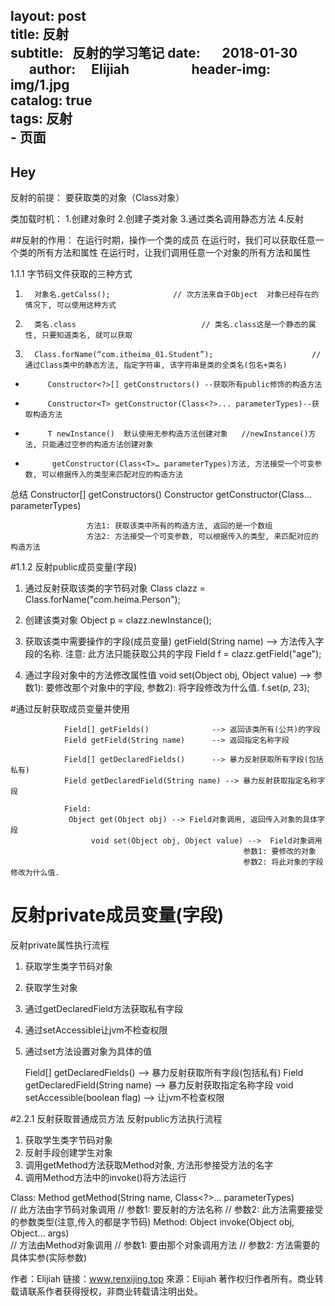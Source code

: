 layout:     post                    
title:      反射              
subtitle:   反射的学习笔记
date:       2018-01-30              
author:     Elijiah                   
header-img: img/1.jpg   
catalog: true                       
tags:   反射                           
    - 页面
---

## Hey
反射的前提：
       要获取类的对象（Class对象）

类加载时机：
1.创建对象时
2.创建子类对象
3.通过类名调用静态方法
4.反射

##反射的作用：
      在运行时期，操作一个类的成员
      在运行时，我们可以获取任意一个类的所有方法和属性
      在运行时，让我们调用任意一个对象的所有方法和属性

 

1.1.1 字节码文件获取的三种方式
1.       对象名.getCalss();              // 次方法来自于Object  对象已经存在的情况下, 可以使用这种方式

2.       类名.class                            // 类名.class这是一个静态的属性, 只要知道类名, 就可以获取

3.       Class.forName(“com.itheima_01.Student”);                      // 通过Class类中的静态方法, 指定字符串, 该字符串是类的全类名(包名+类名)

 *          Constructor<?>[] getConstructors() --获取所有public修饰的构造方法

 *          Constructor<T> getConstructor(Class<?>... parameterTypes)--获取构造方法

 *          T newInstance()  默认使用无参构造方法创建对象   //newInstance()方法, 只能通过空参的构造方法创建对象

*           getConstructor(Class<T>… parameterTypes)方法, 方法接受一个可变参数, 可以根据传入的类型来匹配对应的构造方法
                
总结
         Constructor<?>[] getConstructors()
         Constructor<T> getConstructor(Class<?>... parameterTypes) 
            
                     方法1: 获取该类中所有的构造方法, 返回的是一个数组
                     方法2: 方法接受一个可变参数, 可以根据传入的类型, 来匹配对应的构造方法

#1.1.2 反射public成员变量(字段)

1. 通过反射获取该类的字节码对象
Class clazz = Class.forName("com.heima.Person");

2. 创建该类对象
Object p = clazz.newInstance();

3. 获取该类中需要操作的字段(成员变量)
getField(String name) --> 方法传入字段的名称.
注意: 此方法只能获取公共的字段
Field f = clazz.getField("age");

4. 通过字段对象中的方法修改属性值
void set(Object obj, Object value)  --> 参数1): 要修改那个对象中的字段, 参数2): 将字段修改为什么值.
f.set(p, 23);

#通过反射获取成员变量并使用 

                Field[] getFields()              --> 返回该类所有(公共)的字段
                Field getField(String name)      --> 返回指定名称字段
            
                Field[] getDeclaredFields()      --> 暴力反射获取所有字段(包括私有) 
                Field getDeclaredField(String name) --> 暴力反射获取指定名称字段
          
                Field:
                 Object get(Object obj) --> Field对象调用, 返回传入对象的具体字段
                      void set(Object obj, Object value) -->  Field对象调用
                                                        参数1: 要修改的对象
                                                        参数2: 将此对象的字段修改为什么值.

# 反射private成员变量(字段)
反射private属性执行流程
1. 获取学生类字节码对象
2. 获取学生对象
3. 通过getDeclaredField方法获取私有字段
4. 通过setAccessible让jvm不检查权限
5. 通过set方法设置对象为具体的值

     Field[] getDeclaredFields()      --> 暴力反射获取所有字段(包括私有) 
    Field getDeclaredField(String name) --> 暴力反射获取指定名称字段
     void setAccessible(boolean flag) --> 让jvm不检查权限

#2.2.1 反射获取普通成员方法
反射public方法执行流程
1. 获取学生类字节码对象
2. 反射手段创建学生对象
3. 调用getMethod方法获取Method对象, 方法形参接受方法的名字
4. 调用Method方法中的invoke()将方法运行

Class:
    Method getMethod(String name, Class<?>... parameterTypes)  
            // 此方法由字节码对象调用
            // 参数1: 要反射的方法名称
            // 参数2: 此方法需要接受的参数类型(注意,传入的都是字节码)
Method:
    Object invoke(Object obj, Object... args)  
            // 方法由Method对象调用
            // 参数1: 要由那个对象调用方法
            // 参数2: 方法需要的具体实参(实际参数)

作者：Elijiah
链接：www.renxijing.top
來源：Elijiah
著作权归作者所有。商业转载请联系作者获得授权，非商业转载请注明出处。